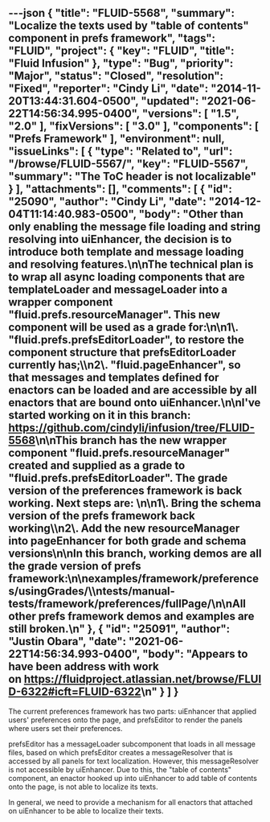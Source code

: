 ---json
{
  "title": "FLUID-5568",
  "summary": "Localize the texts used by \"table of contents\" component in prefs framework",
  "tags": "FLUID",
  "project": {
    "key": "FLUID",
    "title": "Fluid Infusion"
  },
  "type": "Bug",
  "priority": "Major",
  "status": "Closed",
  "resolution": "Fixed",
  "reporter": "Cindy Li",
  "date": "2014-11-20T13:44:31.604-0500",
  "updated": "2021-06-22T14:56:34.995-0400",
  "versions": [
    "1.5",
    "2.0"
  ],
  "fixVersions": [
    "3.0"
  ],
  "components": [
    "Prefs Framework"
  ],
  "environment": null,
  "issueLinks": [
    {
      "type": "Related to",
      "url": "/browse/FLUID-5567/",
      "key": "FLUID-5567",
      "summary": "The ToC header is not localizable"
    }
  ],
  "attachments": [],
  "comments": [
    {
      "id": "25090",
      "author": "Cindy Li",
      "date": "2014-12-04T11:14:40.983-0500",
      "body": "Other than only enabling the message file loading and string resolving into uiEnhancer, the decision is to introduce both template and message loading and resolving features.\n\nThe technical plan is to wrap all async loading components that are templateLoader and messageLoader into a wrapper component \"fluid.prefs.resourceManager\". This new component will be used as a grade for:\n\n1\\. \"fluid.prefs.prefsEditorLoader\", to restore the component structure that prefsEditorLoader currently has;\\\n2\\. \"fluid.pageEnhancer\", so that messages and templates defined for enactors can be loaded and are accessible by all enactors that are bound onto uiEnhancer.\n\nI've started working on it in this branch: <https://github.com/cindyli/infusion/tree/FLUID-5568>\n\nThis branch has the new wrapper component \"fluid.prefs.resourceManager\" created and supplied as a grade to \"fluid.prefs.prefsEditorLoader\". The grade version of the preferences framework is back working. Next steps are:&#x20;\n\n1\\. Bring the schema version of the prefs framework back working\\\n2\\. Add the new resourceManager into pageEnhancer for both grade and schema versions\n\nIn this branch, working demos are all the grade version of prefs framework:\n\nexamples/framework/preferences/usingGrades/\\\ntests/manual-tests/framework/preferences/fullPage/\n\nAll other prefs framework demos and examples are still broken.\n"
    },
    {
      "id": "25091",
      "author": "Justin Obara",
      "date": "2021-06-22T14:56:34.993-0400",
      "body": "Appears to have been address with work on <https://fluidproject.atlassian.net/browse/FLUID-6322#icft=FLUID-6322>\n"
    }
  ]
}
---
The current preferences framework has two parts: uiEnhancer that applied users' preferences onto the page, and prefsEditor to render the panels where users set their preferences.&#x20;

prefsEditor has a messageLoader subcomponent that loads in all message files, based on which prefsEditor creates a messageResolver that is accessed by all panels for text localization. However, this messageResolver is not accessible by uiEnhancer. Due to this, the "table of contents" component, an enactor hooked up into uiEnhancer to add table of contents onto the page, is not able to localize its texts.&#x20;

In general, we need to provide a mechanism for all enactors that attached on uiEnhancer to be able to localize their texts.

        